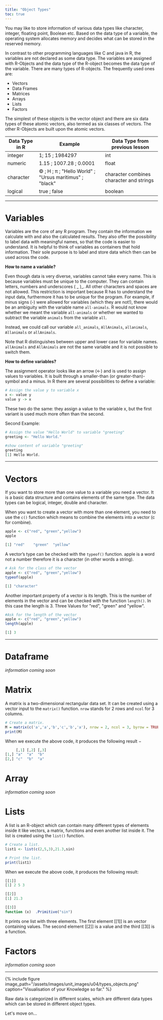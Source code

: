 ```yaml
---
title: "Object Types"
toc: true
---
```


<!--more-->

You may like to store information of various data types like character, integer, floating point, Boolean etc. Based on the data type of a variable, the operating system allocates memory and decides what can be stored in the reserved memory.

In contrast to other programming languages like C and java in R, the variables are not declared as some data type. The variables are assigned with R-Objects and the data type of the R-object becomes the data type of the variable. There are many types of R-objects. The frequently used ones are:

*	Vectors
*	Data Frames
*	Matrices
*	Arrays
*	Lists
*	Factors

The simplest of these objects is the vector object and there are six data types of these atomic vectors, also termed as six classes of vectors. The other R-Objects are built upon the atomic vectors.

| Data Type in R   | Example | Data Type from previous lesson |
|------------|----------|----------|
| integer    |1; 15 ; 1984297 | int |
| numeric    |1.15 ; 1007.28 ; 0.0001 | float |
| character  |© ; H ; π ; "Hello World"  ;   "Ursus maritimus"  ;   "black"         | character combines character and strings |
| logical    |true  ;   false         | boolean |

------

# Variables
Variables are the core of any R program. They contain the information we calculate with and also the calculated results. They also offer the possibility to label data with meaningful names, so that the code is easier to understand. It is helpful to think of variables as containers that hold information. Their sole purpose is to label and store data which  then can be used across the code.

**How to name a variable?**

Even though data is very diverse, variables cannot take every name. This is because variables must be unique to the computer. They can contain letters, numbers and underscores ( _ )_. All other characters and spaces are not allowed. This restriction is important because R has to understand the input data, furthermore it has to be unique for the program. For example, if minus signs (-) were allowed for variables (which they are not!), there would be an ambiguity with the variable name `all-animals`. R would not know whether we meant the variable `all-animals` or whether we wanted to subtract the variable `animals` from the variable `all`.

Instead, we could call our variable `all_animals`, `AllAnimals`, `allanimals`, `Allanimals` or `allAnimals`.

Note that R distinguishes between upper and lower case for variable names. `allAnimals` and `AllAnimals` are not the same variable and it is not possible to switch them.

**How to define variables?**

The assignment operator looks like an arrow (<-) and is used to assign values to variables. It is built through a smaller-than (or greater-than)-symbol and a minus.
In R there are several possibilities to define a variable:

```r
# Assign the value y to variable x
x <- value y
value y -> x
```
These two do the same: they assign a value to the variable x, but the first variant is used much more often than the second.

Second Example:
```r
# Assign the value "Hello World" to variable "greeting"
greeting <- "Hello World."

#show content of variable "greeting"
greeting
[1] Hello World.
```

-----

# Vectors
If you want to store more than one value to a variable you need a vector. It is a basic data structure and contains elements of the same type. The data types can be logical, integer, double and character.

When you want to create a vector with more than one element, you need to use the `c()` function which means to combine the elements into a vector (c for combine).


```r
apple <- c("red", "green","yellow")
apple
```
```r
[1] "red"    "green"  "yellow"
```

A vector’s type can be checked with the `typeof()` function. apple is a word not a number therefore it is a character (in other words a string).

```r
# Ask for the class of the vector
apple <- c("red", "green","yellow")
typeof(apple)
```
```r
[1] "character"
```

Another important property of a vector is its length. This is the number of elements in the vector and can be checked with the function `length()`. In this case the length is 3. Three Values for "red", "green" and "yellow".

```r
#Ask for the length of the vector
apple <- c("red", "green","yellow")
length(apple)
```
```r
[1] 3
```

-----
# Dataframe

*information coming soon*


# Matrix
A matrix is a two-dimensional rectangular data set. It can be created using a vector input to the `matrix()` function.
`nrow` stands for 2 rows and `ncol` for 3 columns.

```r
# Create a matrix.
M = matrix(c('a','a','b','c','b','a'), nrow = 2, ncol = 3, byrow = TRUE)
print(M)
```

When we execute the above code, it produces the following result −

```r
     [,1] [,2] [,3]
[1,] "a"  "a"  "b"
[2,] "c"  "b"  "a"
```

# Array

*information coming soon*


# Lists
A list is an R-object which can contain many different types of elements inside it like vectors, a matrix, functions and even another list inside it.
The list is created using the `list()` function.

```r
# Create a list.
list1 <- list(c(2,5,3),21.3,sin)

# Print the list.
print(list1)
```

When we execute the above code, it produces the following result:

```r
[[1]]
[1] 2 5 3

[[2]]
[1] 21.3

[[3]]
function (x)  .Primitive("sin")
```
It prints one list with three elements. The first element  [[1]] is an vector containing values. The second element [[2]] is a value and the third [[3]] is a function.


# Factors

*information coming soon*

-----

{% include figure image_path="/assets/images/unit_images/u04/types_objects.png" caption="Visualisation of your Knowledge so far." %}

Raw data is categorized in different scales, which are different data types which can be stored in different object types.



Let's move on...

<!--
## Further reading
{% include figure image_path="/assets/images/unit_images/u04/grid.png" caption="A Matrix by [?](?)" %}

add some day
-->
